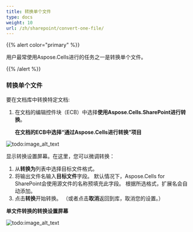 ```yaml
---
title: 转换单个文件
type: docs
weight: 10
url: /zh/sharepoint/convert-one-file/
---
```


{{% alert color="primary" %}} 

用户最常使用Aspose.Cells进行的任务之一是转换单个文件。 

{{% /alert %}} 
### **转换单个文件**
要在文档库中转换特定文档: 

1. 在文档的编辑控件块（ECB）中选择**使用Aspose.Cells.SharePoint进行转换**。 

   **在文档的ECB中选择“通过Aspose.Cells进行转换”项目** 

![todo:image_alt_text](convert-one-file_1.png)



显示转换设置屏幕。在这里，您可以微调转换：

1. 从**转换为**列表中选择目标文件格式。
1. 将输出文件名输入**目标文件**字段。
   默认情况下，Aspose.Cells for SharePoint会使用源文件的名称预填充此字段。 
   根据所选格式，扩展名会自动添加。
1. 点击**转换**开始转换。
   （或者点击**取消**返回到库，取消您的设置。）

**单文件转换的转换设置屏幕** 

![todo:image_alt_text](convert-one-file_2.png)
